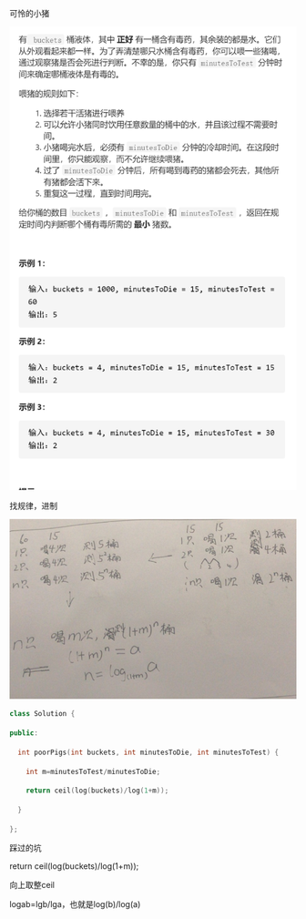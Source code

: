 可怜的小猪

![img](image/1629361509119.png)

找规律，进制

![img](image/1629363368063.png)

```cpp
class Solution {

public:

  int poorPigs(int buckets, int minutesToDie, int minutesToTest) {

    int m=minutesToTest/minutesToDie;

    return ceil(log(buckets)/log(1+m));

  }

};
```





踩过的坑

 return ceil(log(buckets)/log(1+m));

向上取整ceil

logab=lgb/lga，也就是log(b)/log(a)